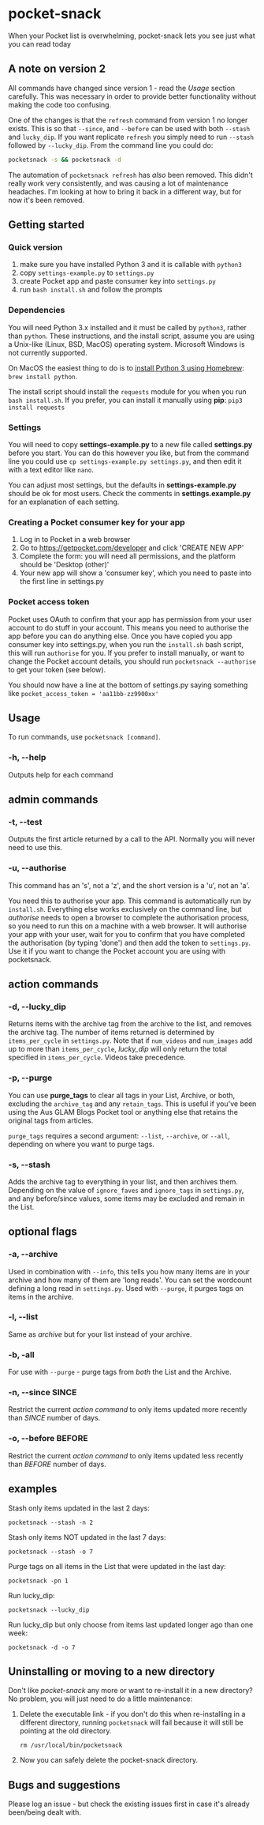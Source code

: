 # pocket-snack
When your Pocket list is overwhelming, pocket-snack lets you see just what you can read today

## A note on version 2

All commands have changed since version 1 - read the _Usage_ section carefully. This was necessary in order to provide better functionality without making the code too confusing.

One of the changes is that the `refresh` command from version 1 no longer exists. This is so that `--since`, and `--before` can be used with both `--stash` and `lucky_dip`. If you want replicate `refresh` you simply need to run `--stash` followed by `--lucky_dip`. From the command line you could do:
```bash
pocketsnack -s && pocketsnack -d
```
The automation of `pocketsnack refresh` has _also_ been removed. This didn't really work very consistently, and was causing a lot of maintenance headaches. I'm looking at how to bring it back in a different way, but for now it's been removed.

## Getting started

### Quick version

1. make sure you have installed Python 3 and it is callable with `python3`
2. copy `settings-example.py` to `settings.py`
3. create Pocket app and paste consumer key into `settings.py`
4. run `bash install.sh` and follow the prompts

### Dependencies

You will need Python 3.x installed and it must be called by `python3`, rather than `python`. These instructions, and the install script, assume you are using a Unix-like (Linux, BSD, MacOS) operating system. Microsoft Windows is not currently supported.

On MacOS the easiest thing to do is to [install Python 3 using Homebrew](https://docs.brew.sh/Homebrew-and-Python): `brew install python`.

The install script should install the `requests` module for you when you run `bash install.sh`. If you prefer, you can install it manually using **pip**: `pip3 install requests`

### Settings

You will need to copy **settings-example.py** to a new file called **settings.py** before you start. You can do this however you like, but from the command line you could use `cp settings-example.py settings.py`, and then edit it with a text editor like `nano`.

You can adjust most settings, but the defaults in **settings-example.py** should be ok for most users. Check the comments in **settings.example.py** for an explanation of each setting.

### Creating a Pocket consumer key for your app

1. Log in to Pocket in a web browser
2. Go to https://getpocket.com/developer and click 'CREATE NEW APP'
3. Complete the form: you will need all permissions, and the platform should be 'Desktop (other)'
4. Your new app will show a 'consumer key', which you need to paste into the first line in settings.py

### Pocket access token

Pocket uses OAuth to confirm that your app has permission from your user account to do stuff in your account. This means you need to authorise the app before you can do anything else. Once you have copied you app consumer key into settings.py, when you run the `install.sh` bash script, this will run `authorise` for you. If you prefer to install manually, or want to change the Pocket account details, you should run `pocketsnack --authorise` to get your token (see below).

You should now have a line at the bottom of settings.py saying something like `pocket_access_token = 'aa11bb-zz9900xx'`

## Usage

To run commands, use `pocketsnack [command]`.

### -h, --help

Outputs help for each command

## admin commands

### -t, --test

Outputs the first article returned by a call to the API. Normally you will never need to use this.

### -u, --authorise

This command has an 's', not a 'z', and the short version is a 'u', not an 'a'.

You need this to authorise your app. This command is automatically run by `install.sh`. Everything else works exclusively on the command line, but _authorise_ needs to open a browser to complete the authorisation process, so you need to run this on a machine with a web browser. It will authorise your app with your user, wait for you to confirm that you have completed the authorisation (by typing 'done') and then add the token to `settings.py`. Use it if you want to change the Pocket account you are using with pocketsnack.

## action commands

### -d, --lucky_dip

Returns items with the archive tag from the archive to the list, and removes the archive tag. The number of items returned is determined by `items_per_cycle` in `settings.py`. Note that if `num_videos` and `num_images` add up to more than `items_per_cycle`, _lucky_dip_ will only return the total specified in `items_per_cycle`. Videos take precedence.

### -p, --purge

You can use **purge_tags** to clear all tags in your List, Archive, or both, excluding the `archive_tag` and any `retain_tags`. This is useful if you've been using the Aus GLAM Blogs Pocket tool or anything else that retains the original tags from articles.

`purge_tags` requires a second argument: `--list`, `--archive`, or `--all`, depending on where you want to purge tags.

### -s, --stash

Adds the archive tag to everything in your list, and then archives them. Depending on the value of `ignore_faves` and `ignore_tags` in `settings.py`, and any before/since values, some items may be excluded and remain in the List.

## optional flags

### -a, --archive

Used in combination with `--info`, this tells you how many items are in your archive and how many of them are 'long reads'. You can set the wordcount defining a long read in `settings.py`. Used with `--purge`, it purges tags on items in the archive.

### -l, --list

Same as _archive_ but for your list instead of your archive.

### -b, -all

For use with `--purge` - purge tags from _both_ the List and the Archive.

### -n, --since SINCE

Restrict the current _action command_ to only items updated more recently than _SINCE_ number of days.

### -o, --before BEFORE

Restrict the current _action command_ to only items updated less recently than _BEFORE_ number of days.

## examples

Stash only items updated in the last 2 days:  

`pocketsnack --stash -n 2`

Stash only items NOT updated in the last 7 days:  

`pocketsnack --stash -o 7`

Purge tags on all items in the List that were updated in the last day:

`pocketsnack -pn 1`

Run lucky_dip:

`pocketsnack --lucky_dip`

Run lucky_dip but only choose from items last updated longer ago than one week:

`pocketsnack -d -o 7`

## Uninstalling or moving to a new directory

Don't like _pocket-snack_ any more or want to re-install it in a new directory? No problem, you will just need to do a little maintenance:

1. Delete the executable link - if you don't do this when re-installing in a different directory, running `pocketsnack` will fail because it will still be pointing at the old directory.

   `rm /usr/local/bin/pocketsnack`

2. Now you can safely delete the pocket-snack directory.

## Bugs and suggestions

Please log an issue - but check the existing issues first in case it's already been/being dealt with.